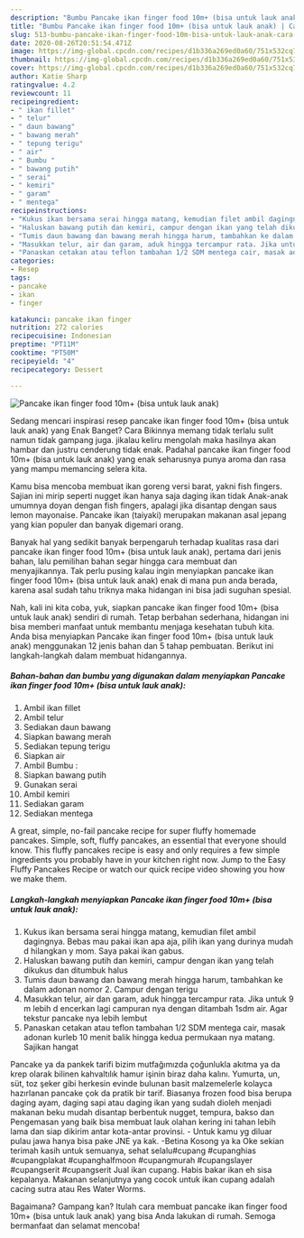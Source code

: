 ```yaml
---
description: "Bumbu Pancake ikan finger food 10m+ (bisa untuk lauk anak) | Cara Membuat Pancake ikan finger food 10m+ (bisa untuk lauk anak) Yang Mudah Dan Praktis"
title: "Bumbu Pancake ikan finger food 10m+ (bisa untuk lauk anak) | Cara Membuat Pancake ikan finger food 10m+ (bisa untuk lauk anak) Yang Mudah Dan Praktis"
slug: 513-bumbu-pancake-ikan-finger-food-10m-bisa-untuk-lauk-anak-cara-membuat-pancake-ikan-finger-food-10m-bisa-untuk-lauk-anak-yang-mudah-dan-praktis
date: 2020-08-26T20:51:54.471Z
image: https://img-global.cpcdn.com/recipes/d1b336a269ed0a60/751x532cq70/pancake-ikan-finger-food-10m-bisa-untuk-lauk-anak-foto-resep-utama.jpg
thumbnail: https://img-global.cpcdn.com/recipes/d1b336a269ed0a60/751x532cq70/pancake-ikan-finger-food-10m-bisa-untuk-lauk-anak-foto-resep-utama.jpg
cover: https://img-global.cpcdn.com/recipes/d1b336a269ed0a60/751x532cq70/pancake-ikan-finger-food-10m-bisa-untuk-lauk-anak-foto-resep-utama.jpg
author: Katie Sharp
ratingvalue: 4.2
reviewcount: 11
recipeingredient:
- " ikan fillet"
- " telur"
- " daun bawang"
- " bawang merah"
- " tepung terigu"
- " air"
- " Bumbu "
- " bawang putih"
- " serai"
- " kemiri"
- " garam"
- " mentega"
recipeinstructions:
- "Kukus ikan bersama serai hingga matang, kemudian filet ambil dagingnya. Bebas mau pakai ikan apa aja, pilih ikan yang durinya mudah d hilangkan y mom. Saya pakai ikan gabus."
- "Haluskan bawang putih dan kemiri, campur dengan ikan yang telah dikukus dan ditumbuk halus"
- "Tumis daun bawang dan bawang merah hingga harum, tambahkan ke dalam adonan nomor 2. Campur dengan terigu"
- "Masukkan telur, air dan garam, aduk hingga tercampur rata. Jika untuk 9 m lebih d encerkan lagi campuran nya dengan ditambah 1sdm air. Agar tekstur pancake nya lebih lembut"
- "Panaskan cetakan atau teflon tambahan 1/2 SDM mentega cair, masak adonan kurleb 10 menit balik hingga kedua permukaan nya matang. Sajikan hangat"
categories:
- Resep
tags:
- pancake
- ikan
- finger

katakunci: pancake ikan finger 
nutrition: 272 calories
recipecuisine: Indonesian
preptime: "PT11M"
cooktime: "PT50M"
recipeyield: "4"
recipecategory: Dessert

---
```



![Pancake ikan finger food 10m+ (bisa untuk lauk anak)](https://img-global.cpcdn.com/recipes/d1b336a269ed0a60/751x532cq70/pancake-ikan-finger-food-10m-bisa-untuk-lauk-anak-foto-resep-utama.jpg)

Sedang mencari inspirasi resep pancake ikan finger food 10m+ (bisa untuk lauk anak) yang Enak Banget? Cara Bikinnya memang tidak terlalu sulit namun tidak gampang juga. jikalau keliru mengolah maka hasilnya akan hambar dan justru cenderung tidak enak. Padahal pancake ikan finger food 10m+ (bisa untuk lauk anak) yang enak seharusnya punya aroma dan rasa yang mampu memancing selera kita.

Kamu bisa mencoba membuat ikan goreng versi barat, yakni fish fingers. Sajian ini mirip seperti nugget ikan hanya saja daging ikan tidak Anak-anak umumnya doyan dengan fish fingers, apalagi jika disantap dengan saus lemon mayonaise. Pancake ikan (taiyaki) merupakan makanan asal jepang yang kian populer dan banyak digemari orang.

Banyak hal yang sedikit banyak berpengaruh terhadap kualitas rasa dari pancake ikan finger food 10m+ (bisa untuk lauk anak), pertama dari jenis bahan, lalu pemilihan bahan segar hingga cara membuat dan menyajikannya. Tak perlu pusing kalau ingin menyiapkan pancake ikan finger food 10m+ (bisa untuk lauk anak) enak di mana pun anda berada, karena asal sudah tahu triknya maka hidangan ini bisa jadi suguhan spesial.


Nah, kali ini kita coba, yuk, siapkan pancake ikan finger food 10m+ (bisa untuk lauk anak) sendiri di rumah. Tetap berbahan sederhana, hidangan ini bisa memberi manfaat untuk membantu menjaga kesehatan tubuh kita. Anda bisa menyiapkan Pancake ikan finger food 10m+ (bisa untuk lauk anak) menggunakan 12 jenis bahan dan 5 tahap pembuatan. Berikut ini langkah-langkah dalam membuat hidangannya.

<!--inarticleads1-->

##### Bahan-bahan dan bumbu yang digunakan dalam menyiapkan Pancake ikan finger food 10m+ (bisa untuk lauk anak):

1. Ambil  ikan fillet
1. Ambil  telur
1. Sediakan  daun bawang
1. Siapkan  bawang merah
1. Sediakan  tepung terigu
1. Siapkan  air
1. Ambil  Bumbu :
1. Siapkan  bawang putih
1. Gunakan  serai
1. Ambil  kemiri
1. Sediakan  garam
1. Sediakan  mentega


A great, simple, no-fail pancake recipe for super fluffy homemade pancakes. Simple, soft, fluffy pancakes, an essential that everyone should know. This fluffy pancakes recipe is easy and only requires a few simple ingredients you probably have in your kitchen right now. Jump to the Easy Fluffy Pancakes Recipe or watch our quick recipe video showing you how we make them. 

<!--inarticleads2-->

##### Langkah-langkah menyiapkan Pancake ikan finger food 10m+ (bisa untuk lauk anak):

1. Kukus ikan bersama serai hingga matang, kemudian filet ambil dagingnya. Bebas mau pakai ikan apa aja, pilih ikan yang durinya mudah d hilangkan y mom. Saya pakai ikan gabus.
1. Haluskan bawang putih dan kemiri, campur dengan ikan yang telah dikukus dan ditumbuk halus
1. Tumis daun bawang dan bawang merah hingga harum, tambahkan ke dalam adonan nomor 2. Campur dengan terigu
1. Masukkan telur, air dan garam, aduk hingga tercampur rata. Jika untuk 9 m lebih d encerkan lagi campuran nya dengan ditambah 1sdm air. Agar tekstur pancake nya lebih lembut
1. Panaskan cetakan atau teflon tambahan 1/2 SDM mentega cair, masak adonan kurleb 10 menit balik hingga kedua permukaan nya matang. Sajikan hangat


Pancake ya da pankek tarifi bizim mutfağımızda çoğunlukla akıtma ya da krep olarak bilinen kahvaltılık hamur işinin biraz daha kalını. Yumurta, un, süt, toz şeker gibi herkesin evinde bulunan basit malzemelerle kolayca hazırlanan pancake çok da pratik bir tarif. Biasanya frozen food bisa berupa daging ayam, daging sapi atau daging ikan yang sudah dioleh menjadi makanan beku mudah disantap berbentuk nugget, tempura, bakso dan Pengemasan yang baik bisa membuat lauk olahan kering ini tahan lebih lama dan siap dikirim antar kota-antar provinsi. - Untuk kamu yg diluar pulau jawa hanya bisa pake JNE ya kak. -Betina Kosong ya ka Oke sekian terimah kasih untuk semuanya, sehat selalu#cupang #cupanghias #cupangplakat #cupanghalfmoon #cupangmurah #cupangslayer #cupangserit #cupangserit Jual ikan cupang. Habis bakar ikan eh sisa kepalanya. Makanan selanjutnya yang cocok untuk ikan cupang adalah cacing sutra atau Res Water Worms. 

Bagaimana? Gampang kan? Itulah cara membuat pancake ikan finger food 10m+ (bisa untuk lauk anak) yang bisa Anda lakukan di rumah. Semoga bermanfaat dan selamat mencoba!

